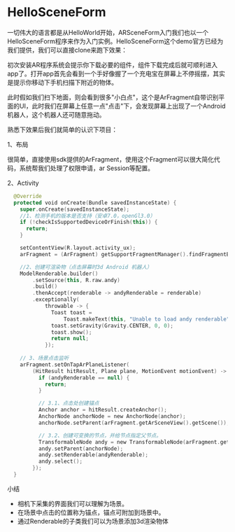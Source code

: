 # HelloSceneForm

一切伟大的语言都是从HelloWorld开始，ARSceneForm入门我们也以一个HelloSceneForm程序来作为入门实例。HelloSceneForm这个demo官方已经为我们提供，我们可以直接clone来跑下效果：

初次安装AR程序系统会提示你下载必要的组件，组件下载完成后就可顺利进入app了。打开app首先会看到一个手好像握了一个充电宝在屏幕上不停摇摆，其实是提示你移动下手机扫描下附近的物体。

此时假如我们扫下地面，则会看到很多"小白点"，这个是ArFragment自带识别平面的UI，此时我们在屏幕上任意一点"点击"下，会发现屏幕上出现了一个Android机器人，这个机器人还可随意拖动。


熟悉下效果后我们就简单的认识下项目：

1、布局

很简单，直接使用sdk提供的ArFragment，使用这个Fragment可以很大简化代码，系统帮我们处理了权限申请，ar Session等配置。

2、Activity

```kotlin
  @Override
  protected void onCreate(Bundle savedInstanceState) {
    super.onCreate(savedInstanceState);
    //1、检测手机的版本是否支持（安卓7.0，openGl3.0）
    if (!checkIsSupportedDeviceOrFinish(this)) {
      return;
    }

    setContentView(R.layout.activity_ux);
    arFragment = (ArFragment) getSupportFragmentManager().findFragmentById(R.id.ux_fragment);

    //2、创建可渲染物（点击屏幕时3d Android 机器人）
    ModelRenderable.builder()
        .setSource(this, R.raw.andy)
        .build()
        .thenAccept(renderable -> andyRenderable = renderable)
        .exceptionally(
            throwable -> {
              Toast toast =
                  Toast.makeText(this, "Unable to load andy renderable", Toast.LENGTH_LONG);
              toast.setGravity(Gravity.CENTER, 0, 0);
              toast.show();
              return null;
            });
      
    // 3、场景点击监听
    arFragment.setOnTapArPlaneListener(
        (HitResult hitResult, Plane plane, MotionEvent motionEvent) -> {
          if (andyRenderable == null) {
            return;
          }

          // 3.1、点击处创建锚点
          Anchor anchor = hitResult.createAnchor();
          AnchorNode anchorNode = new AnchorNode(anchor);
          anchorNode.setParent(arFragment.getArSceneView().getScene());

          // 3.2、创建可变换的节点，并给节点指定父节点。
          TransformableNode andy = new TransformableNode(arFragment.getTransformationSystem());
          andy.setParent(anchorNode);
          andy.setRenderable(andyRenderable);
          andy.select();
        });
  }
```

小结

- 相机下采集的界面我们可以理解为场景。
- 在场景中点击的位置称为锚点，锚点可附加到场景中。
- 通过Renderable的子类我们可以为场景添加3d渲染物体





